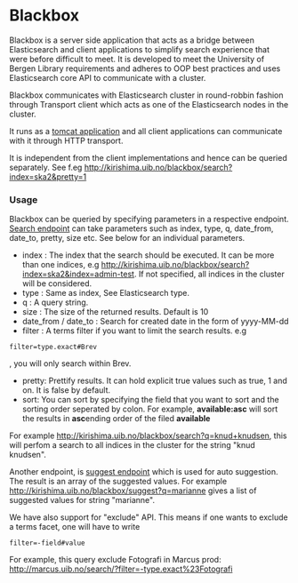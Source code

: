 # Blackbox #

Blackbox is a server side application that acts as a bridge between Elasticsearch and client applications to simplify search experience that were before difficult to meet. It is developed to meet the University of Bergen Library requirements and adheres to OOP best practices and uses Elasticsearch core API to communicate with a cluster.

Blackbox communicates with Elasticsearch cluster in round-robbin fashion through Transport client which acts as one of the Elasticsearch nodes in the cluster. 

It runs as a [tomcat application](http://kirishima.uib.no/blackbox) and all client applications can communicate with it through HTTP transport.

It is independent from the client implementations and hence can be queried separately. See f.eg http://kirishima.uib.no/blackbox/search?index=ska2&pretty=1

### Usage ###
Blackbox can be queried by specifying parameters in a respective endpoint.
[Search endpoint](http://kirishima.uib.no/blackbox/search) can take parameters such as index, type, q, date_from, date_to, pretty, size etc. See below for an individual parameters.

* index : The index that the search should be executed. It can be more than one indices, e.g
http://kirishima.uib.no/blackbox/search?index=ska2&index=admin-test. If not specified, all indices in the cluster will be considered.
* type : Same as index, See Elasticsearch type.
* q : A query string. 
* size : The size of the returned results. Default is 10
* date_from / date_to : Search for created date in the form of yyyy-MM-dd
* filter : A terms filter if you want to limit the search results. e.g 
```
filter=type.exact#Brev
```
, you will only search within Brev.
* pretty: Prettify results. It can hold explicit true values such as true, 1 and on. It is false by default.
* sort: You can sort by specifying the field that you want to sort and the sorting order seperated by colon. For example, **available:asc** will sort the results in **asc**ending order of the filed **available**

For example http://kirishima.uib.no/blackbox/search?q=knud+knudsen, this will perfom a search to all indices in the cluster for the string "knud knudsen".

Another endpoint, is [suggest endpoint](http://kirishima.uib.no/blackbox/suggest) which is used for auto suggestion. The result is an array of the suggested values. For example http://kirishima.uib.no/blackbox/suggest?q=marianne gives a list of suggested values for string "marianne".


We have also support for "exclude" API. This means if one wants to exclude a terms facet, one will have to write 
```
filter=-field#value
```
For example, this query exclude Fotografi in Marcus prod: http://marcus.uib.no/search/?filter=-type.exact%23Fotografi
